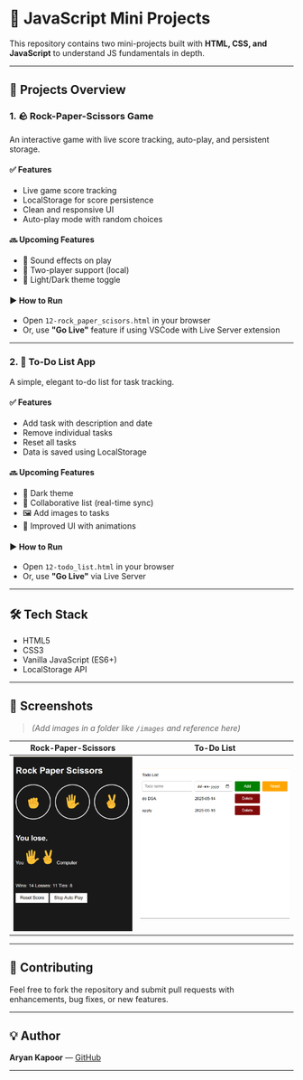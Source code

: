 # 🎯 JavaScript Mini Projects

This repository contains two mini-projects built with **HTML, CSS, and JavaScript** to understand JS fundamentals in depth.

---

## 📁 Projects Overview

### 1. 🪨 Rock-Paper-Scissors Game

An interactive game with live score tracking, auto-play, and persistent storage.

#### ✅ Features
- Live game score tracking
- LocalStorage for score persistence
- Clean and responsive UI
- Auto-play mode with random choices

#### 🔜 Upcoming Features
- 🎵 Sound effects on play
- 👥 Two-player support (local)
- 🌙 Light/Dark theme toggle

#### ▶️ How to Run
- Open `12-rock_paper_scisors.html` in your browser
- Or, use **"Go Live"** feature if using VSCode with Live Server extension

---

### 2. 📝 To-Do List App

A simple, elegant to-do list for task tracking.

#### ✅ Features
- Add task with description and date
- Remove individual tasks
- Reset all tasks
- Data is saved using LocalStorage

#### 🔜 Upcoming Features
- 🌙 Dark theme
- 🤝 Collaborative list (real-time sync)
- 🖼️ Add images to tasks
- 🎨 Improved UI with animations

#### ▶️ How to Run
- Open `12-todo_list.html` in your browser
- Or, use **"Go Live"** via Live Server

---

## 🛠️ Tech Stack

- HTML5
- CSS3
- Vanilla JavaScript (ES6+)
- LocalStorage API

---

## 📸 Screenshots

> *(Add images in a folder like `/images` and reference here)*

| Rock-Paper-Scissors | To-Do List |
|---------------------|------------|
| ![](images/demo-RPS.png) | ![](images/demo-td.png) |

---

## 🤝 Contributing

Feel free to fork the repository and submit pull requests with enhancements, bug fixes, or new features.

---

## 💡 Author

**Aryan Kapoor** — [GitHub](https://github.com/meowkapoor)

---


